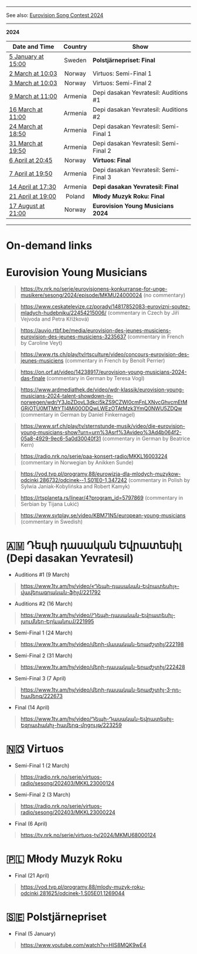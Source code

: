 [ ](https://pbs.twimg.com/media/F8E2hFPaYAAXpf9?format=jpg&name=large)

*****

See also: [Eurovision Song Contest 2024](https://github.com/teiraaa/esc_vod_links/blob/main/esc2024.md)

*****

**2024**

Date and Time | Country | Show
---|:---:|---
[5 January at 15:00](https://www.timeanddate.com/worldclock/fixedtime.html?iso=20240105T15&p1=291)|Sweden|**Polstjärnepriset: Final**
[2 March at 10:03](https://www.timeanddate.com/worldclock/fixedtime.html?iso=20240302T1003&p1=187)|Norway|Virtuos: Semi-Final 1
[3 March at 10:03](https://www.timeanddate.com/worldclock/fixedtime.html?iso=20240302T1003&p1=187)|Norway|Virtuos: Semi-Final 2
[9 March at 11:00](https://www.timeanddate.com/worldclock/fixedtime.html?iso=20240309T14&p1=370)|Armenia|Depi dasakan Yevratesil: Auditions #1
[16 March at 11:00](https://www.timeanddate.com/worldclock/fixedtime.html?iso=20240316T14&p1=370)|Armenia|Depi dasakan Yevratesil: Auditions #2
[24 March at 18:50](https://www.timeanddate.com/worldclock/fixedtime.html?iso=20240324T2150&p1=370)|Armenia|Depi dasakan Yevratesil: Semi-Final 1
[31 March at 19:50](https://www.timeanddate.com/worldclock/fixedtime.html?iso=20240324T2150&p1=370)|Armenia|Depi dasakan Yevratesil: Semi-Final 2
[6 April at 20:45](https://www.timeanddate.com/worldclock/fixedtime.html?iso=20240406T2045&p1=187)|Norway|**Virtuos: Final**
[7 April at 19:50](https://www.timeanddate.com/worldclock/fixedtime.html?iso=20240407T2150&p1=370)|Armenia|Depi dasakan Yevratesil: Semi-Final 3
[14 April at 17:30](https://www.timeanddate.com/worldclock/fixedtime.html?iso=20240414T1930&p1=370)|Armenia|**Depi dasakan Yevratesil: Final**
[21 April at 19:00](https://www.timeanddate.com/worldclock/fixedtime.html?iso=20240421T19&p1=262)|Poland|**Młody Muzyk Roku: Final**
[17 August at 21:00](https://www.timeanddate.com/worldclock/fixedtime.html?iso=20230817T21&p1=1374)|Norway|**Eurovision Young Musicians 2024**

*****

# On-demand links

# Eurovision Young Musicians

> https://tv.nrk.no/serie/eurovisjonens-konkurranse-for-unge-musikere/sesong/2024/episode/MKMU24000024 (no commentary)

> https://www.ceskatelevize.cz/porady/14817852083-eurovizni-soutez-mladych-hudebniku/22454215006/ (commentary in Czech by Jiří Vejvoda and Petra Křížková)

> https://auvio.rtbf.be/media/eurovision-des-jeunes-musiciens-eurovision-des-jeunes-musiciens-3235637 (commentary in French by Caroline Veyt)

> https://www.rts.ch/play/tv/rtsculture/video/concours-eurovision-des-jeunes-musiciens (commentary in French by Benoît Perrier)

> https://on.orf.at/video/14238917/eurovision-young-musicians-2024-das-finale (commentary in German by Teresa Vogl)

> https://www.ardmediathek.de/video/wdr-klassik/eurovision-young-musicians-2024-talent-showdown-in-norwegen/wdr/Y3JpZDovL3dkci5kZS9CZWl0cmFnLXNvcGhvcmEtMGRjOTU0MTMtYTI4Mi00ODQwLWEzOTAtMzk3YmQ0NWU5ZDQw (commentary in German by Daniel Finkernagel)

> https://www.srf.ch/play/tv/sternstunde-musik/video/die-eurovision-young-musicians-show?urn=urn%3Asrf%3Avideo%3Ad4b064f2-05a8-4929-9ec6-5a0d30040f31 (commentary in German by Beatrice Kern)

> https://radio.nrk.no/serie/paa-konsert-radio/MKKL16003224 (commentary in Norwegian by Anikken Sunde)

> https://vod.tvp.pl/programy,88/eurowizja-dla-mlodych-muzykow-odcinki,286732/odcinek--1,S01E0-1,347242 (commentary in Polish by Sylwia Janiak-Kobylińska and Robert Kamyk)

> https://rtsplaneta.rs/linear/4?program_id=5797869 (commentary in Serbian by Tijana Lukić)

> https://www.svtplay.se/video/KBM71N5/european-young-musicians (commentary in Swedish)

# 🇦🇲 Դեպի դասական Եվրատեսիլ (Depi dasakan Yevratesil)

* Auditions #1 (9 March)

> https://www.1tv.am/hy/video/«Դեպի-դասական-Եվրատեսիլ»-վավերագրական-ֆիլմ/221792

* Auditions #2 (16 March)

> https://www.1tv.am/hy/video//Դեպի-դասական-Եվրատեսիլ-լսումներ-Երևանում/221995

* Semi-Final 1 (24 March)

> https://www.1tv.am/hy/video/մերի-մասական-երաժշտիլ/222198

* Semi-Final 2 (31 March)

> https://www.1tv.am/hy/video/մերի-դասական-երաժշտիլ/222428

* Semi-Final 3 (7 April)

> https://www.1tv.am/hy/video/մերի-դասական-երաժշտիլ-3-րդ-համերգ/222673

* Final (14 April)

> https://www.1tv.am/hy/video/Դեպի-Դասական-Եվրատեսիլ-Եզրափակիչ-համերգ-մրցույթ/223259

# 🇳🇴 Virtuos

* Semi-Final 1 (2 March)

> https://radio.nrk.no/serie/virtuos-radio/sesong/202403/MKKL23000124

* Semi-Final 2 (3 March)

> https://radio.nrk.no/serie/virtuos-radio/sesong/202403/MKKL23000224

* Final (6 April)

> https://tv.nrk.no/serie/virtuos-tv/2024/MKMU68000124

# 🇵🇱 Młody Muzyk Roku

* Final (21 April)

> https://vod.tvp.pl/programy,88/mlody-muzyk-roku-odcinki,281625/odcinek-1,S05E01,1269044

# 🇸🇪 Polstjärnepriset

* Final (5 January)

> https://www.youtube.com/watch?v=HIS8MQK9wE4
